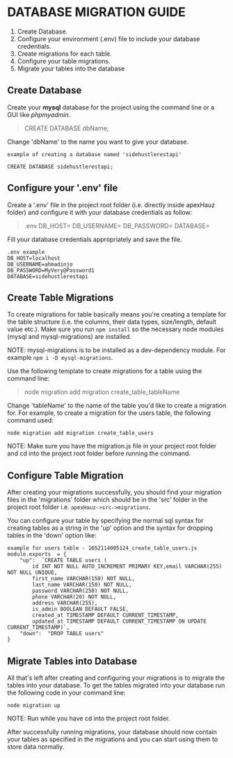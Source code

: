 # DATABASE MIGRATION GUIDE

 1. Create Database.
 2. Configure your environment (.env) file to include your database credentials.
 3. Create migrations for each table.
 4. Configure your table migrations.
 5. Migrate your tables into the database

## Create Database

 Create your **mysql** database for the project using the command line or a GUI like *phpmyadmin*.

> CREATE DATABASE dbName;

Change 'dbName' to the name you want to give your database.

    example of creating a database named 'sidehustlerestapi'
    
    CREATE DATABASE sidehustlerestapi;

## Configure your '.env' file

  Create a '.env' file in the project root folder (i.e. directly inside apexHauz folder) and configure it with your database credentials as follow:

> .env
> DB_HOST=
> DB_USERNAME=
> DB_PASSWORD=
> DATABASE=

Fill your database credentials appropriately and save the file.

    .env example
    DB_HOST=localhost
    DB_USERNAME=ahmadinjo
    DB_PASSWORD=MyVery@Password1
    DATABASE=sidehustlerestapi

## Create Table Migrations

To create migrations for table basically means you're creating a template for the table structure (i.e. the columns, their data types, size/length, default value etc.). Make sure you run `npm install` so the necessary node modules (mysql and mysql-migrations) are installed.

NOTE: mysql-migrations is to be installed as a dev-dependency module. For example `npm i -D mysql-migrations`.

Use the following template to create migrations for a table using the command line:

> node migration add migration create_table_tableName

Change 'tableName' to the name of the table you'd like to create a migration for. For example, to create a migration for the users table, the following command used:

    node migration add migration create_table_users
NOTE: Make sure you have the migration.js file in your project root folder and cd into the project root folder before running the command.

## Configure Table Migration

After creating your migrations successfully, you should find your migration files in the 'migrations' folder which should be in the 'src' folder in the project root folder i.e. `apexHauz->src->migrations`.

You can configure your table by specifying the normal sql syntax for creating tables as a string in the 'up' option and the syntax for dropping tables in the 'down' option like:

    example for users table - 1652114005124_create_table_users.js
    module.exports  = {
        "up":  `CREATE TABLE users (
            id INT NOT NULL AUTO_INCREMENT PRIMARY KEY,email VARCHAR(255) NOT NULL UNIQUE,
            first_name VARCHAR(150) NOT NULL,
            last_name VARCHAR(150) NOT NULL,
            password VARCHAR(250) NOT NULL,
            phone VARCHAR(20) NOT NULL,
            address VARCHAR(255),
            is_admin BOOLEAN DEFAULT FALSE,
            created_at TIMESTAMP DEFAULT CURRENT_TIMESTAMP,
            updated_at TIMESTAMP DEFAULT CURRENT_TIMESTAMP ON UPDATE CURRENT_TIMESTAMP)`,
        "down":  "DROP TABLE users"
    }

## Migrate Tables into Database

All that's left after creating and configuring your migrations is to migrate the tables into your database. To get the tables migrated into your database run the following code in your command line:

    node migration up
NOTE: Run while you have cd into the project root folder.

After successfully running migrations, your database should now contain your tables as specified in the migrations and you can start using them to store data normally.
